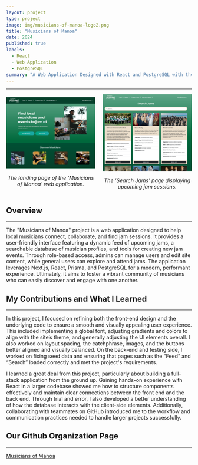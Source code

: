 ```yaml
---
layout: project
type: project
image: img/musicians-of-manoa-logo2.png
title: "Musicians of Manoa"
date: 2024
published: true
labels:
  - React
  - Web Application
  - PostgreSQL
summary: "A Web Application Designed with React and PostgreSQL with the intent of connecting local musicians together and informing musicians of local events they can participate in."
---
```


<hr>

<div style="display: flex; justify-content: space-between; align-items: center;">
  <div style="text-align: center; margin-right: 10px;">
    <img class="img-fluid" src="../img/landingpage.png" alt="Landing Page" style="max-width: 100%; height: auto;">
    <p><em>The landing page of the 'Musicians of Manoa' web application.</em></p>
  </div>
  <div style="text-align: center; margin-left: 10px;">
    <img class="img-fluid" src="../img/searchjams.png" alt="Feed Page" style="max-width: 100%; height: auto;">
    <p><em>The 'Search Jams' page displaying upcoming jam sessions.</em></p>
  </div>
</div>

## Overview

<hr>

The "Musicians of Manoa" project is a web application designed to help local musicians connect, collaborate, and find jam sessions. It provides a user-friendly interface featuring a dynamic feed of upcoming jams, a searchable database of musician profiles, and tools for creating new jam events. Through role-based access, admins can manage users and edit site content, while general users can explore and attend jams. The application leverages Next.js, React, Prisma, and PostgreSQL for a modern, performant experience. Ultimately, it aims to foster a vibrant community of musicians who can easily discover and engage with one another.

## My Contributions and What I Learned

<hr>

In this project, I focused on refining both the front-end design and the underlying code to ensure a smooth and visually appealing user experience. This included implementing a global font, adjusting gradients and colors to align with the site’s theme, and generally adjusting the UI elements overall. I also worked on layout spacing, the catchphrase, images, and the buttons better aligned and visually balanced. On the back-end and testing side, I worked on fixing seed data and ensuring that pages such as the “Feed” and “Search” loaded correctly and met the project's requirements.

I learned a great deal from this project, particularly about building a full-stack application from the ground up. Gaining hands-on experience with React in a larger codebase showed me how to structure components effectively and maintain clear connections between the front end and the back end. Through trial and error, I also developed a better understanding of how the database interacts with the client-side elements. Additionally, collaborating with teammates on GitHub introduced me to the workflow and communication practices needed to handle larger projects successfully.

## Our Github Organization Page

<hr>

[Musicians of Manoa](https://musicians-of-manoa.github.io/)
